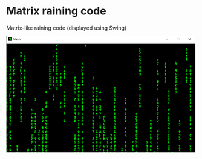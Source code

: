 # Matrix raining code
Matrix-like raining code (displayed using Swing)

<img src = "https://github.com/Jaszun/Matrix_raining_code/blob/master/images/1.png" width = 500/>
